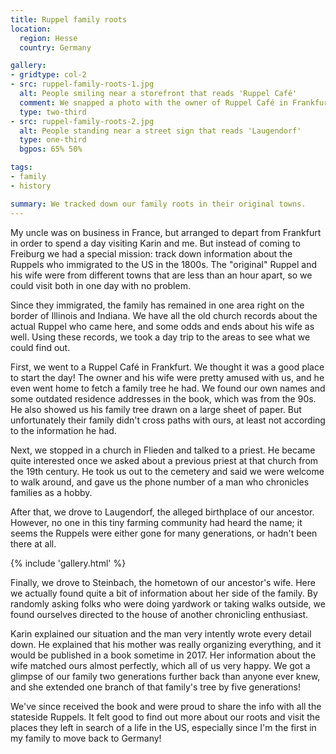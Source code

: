 ```yaml
---
title: Ruppel family roots
location:
  region: Hesse
  country: Germany

gallery:
- gridtype: col-2
- src: ruppel-family-roots-1.jpg
  alt: People smiling near a storefront that reads 'Ruppel Café'
  comment: We snapped a photo with the owner of Ruppel Café in Frankfurt.
  type: two-third
- src: ruppel-family-roots-2.jpg
  alt: People standing near a street sign that reads 'Laugendorf'
  type: one-third
  bgpos: 65% 50%

tags:
- family
- history

summary: We tracked down our family roots in their original towns.
---
```


My uncle was on business in France, but arranged to depart from Frankfurt in order to spend a day visiting Karin and me. But instead of coming to Freiburg we had a special mission: track down information about the Ruppels who immigrated to the US in the 1800s. The "original" Ruppel and his wife were from different towns that are less than an hour apart, so we could visit both in one day with no problem.

Since they immigrated, the family has remained in one area right on the border of Illinois and Indiana. We have all the old church records about the actual Ruppel who came here, and some odds and ends about his wife as well. Using these records, we took a day trip to the areas to see what we could find out.

First, we went to a Ruppel Café in Frankfurt. We thought it was a good place to start the day! The owner and his wife were pretty amused with us, and he even went home to fetch a family tree he had. We found our own names and some outdated residence addresses in the book, which was from the 90s. He also showed us his family tree drawn on a large sheet of paper. But unfortunately their family didn't cross paths with ours, at least not according to the information he had.

Next, we stopped in a church in Flieden and talked to a priest. He became quite interested once we asked about a previous priest at that church from the 19th century. He took us out to the cemetery and said we were welcome to walk around, and gave us the phone number of a man who chronicles families as a hobby.

After that, we drove to Laugendorf, the alleged birthplace of our ancestor. However, no one in this tiny farming community had heard the name; it seems the Ruppels were either gone for many generations, or hadn't been there at all.

{% include 'gallery.html' %}

Finally, we drove to Steinbach, the hometown of our ancestor's wife. Here we actually found quite a bit of information about her side of the family. By randomly asking folks who were doing yardwork or taking walks outside, we found ourselves directed to the house of another chronicling enthusiast.

Karin explained our situation and the man very intently wrote every detail down. He explained that his mother was really organizing everything, and it would be published in a book sometime in 2017. Her information about the wife matched ours almost perfectly, which all of us very happy. We got a glimpse of our family two generations further back than anyone ever knew, and she extended one branch of that family's tree by five generations!

We've since received the book and were proud to share the info with all the stateside Ruppels. It felt good to find out more about our roots and visit the places they left in search of a life in the US, especially since I'm the first in my family to move back to Germany!
